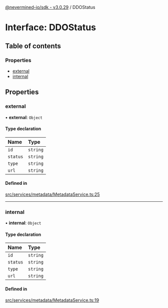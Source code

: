 [@nevermined-io/sdk - v3.0.29](../code-reference.md) / DDOStatus

# Interface: DDOStatus

## Table of contents

### Properties

- [external](DDOStatus.md#external)
- [internal](DDOStatus.md#internal)

## Properties

### external

• **external**: `Object`

#### Type declaration

| Name     | Type     |
| :------- | :------- |
| `id`     | `string` |
| `status` | `string` |
| `type`   | `string` |
| `url`    | `string` |

#### Defined in

[src/services/metadata/MetadataService.ts:25](https://github.com/nevermined-io/sdk-js/blob/aa372ff7727c3133a77ceb37ce1a89e86306d2c3/src/services/metadata/MetadataService.ts#L25)

---

### internal

• **internal**: `Object`

#### Type declaration

| Name     | Type     |
| :------- | :------- |
| `id`     | `string` |
| `status` | `string` |
| `type`   | `string` |
| `url`    | `string` |

#### Defined in

[src/services/metadata/MetadataService.ts:19](https://github.com/nevermined-io/sdk-js/blob/aa372ff7727c3133a77ceb37ce1a89e86306d2c3/src/services/metadata/MetadataService.ts#L19)
